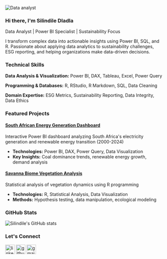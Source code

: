 ![Data analyst](https://media.licdn.com/dms/image/D4D03AQHxN9ALogKQGg/profile-displayphoto-shrink_100_100/0/1686229232191?e=1718236800&v=beta&t=rKfSvCpHPLVOXZAOEOnArT7CSpJtwJcLpfv0nZ_Nisg)

### Hi there, I'm Silindile Dladla

Data Analyst | Power BI Specialist | Sustainability Focus

I transform complex data into actionable insights using Power BI, SQL, and R. Passionate about applying data analytics to sustainability challenges, ESG reporting, and helping organizations make data-driven decisions.

### Technical Skills

**Data Analysis & Visualization:**
Power BI, DAX, Tableau, Excel, Power Query

**Programming & Databases:**
R, RStudio, R Markdown, SQL, Data Cleaning

**Domain Expertise:**
ESG Metrics, Sustainability Reporting, Data Integrity, Data Ethics

### Featured Projects

#### [South African Energy Generation Dashboard](https://github.com/SilindileDladla/South-African-Energy-Generation-Dashboard)
Interactive Power BI dashboard analyzing South Africa's electricity generation and renewable energy transition (2000-2024)
- **Technologies:** Power BI, DAX, Power Query, Data Visualization
- **Key Insights:** Coal dominance trends, renewable energy growth, demand analysis

#### [Savanna Biome Vegetation Analysis](https://github.com/SilindileDladla/vegetation-analysis)
Statistical analysis of vegetation dynamics using R programming
- **Technologies:** R, Statistical Analysis, Data Visualization
- **Methods:** Hypothesis testing, data manipulation, ecological modeling

### GitHub Stats

![Silindile's GitHub stats](https://github-readme-stats.vercel.app/api?username=SilindileDladla&show_icons=true&theme=default)


### Let's Connect

[<img src='https://cdn.jsdelivr.net/npm/simple-icons@3.0.1/icons/linkedin.svg' alt='linkedin' height='30'>](https://www.linkedin.com/in/silindiledladla/)
[<img src='https://cdn.jsdelivr.net/npm/simple-icons@3.0.1/icons/github.svg' alt='github' height='30'>](https://github.com/silindiledladla)
[<img src='https://cdn.jsdelivr.net/npm/simple-icons@3.0.1/icons/gmail.svg' alt='gmail' height='30'>](mailto:nokwandaslindile4@gmail.com)





